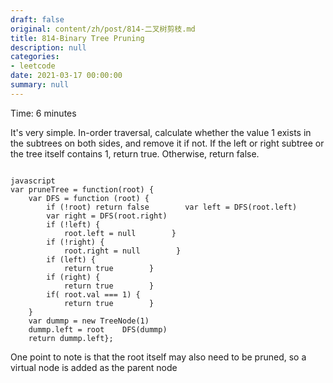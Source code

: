 ```yaml
---
draft: false
original: content/zh/post/814-二叉树剪枝.md
title: 814-Binary Tree Pruning
description: null
categories:
- leetcode
date: 2021-03-17 00:00:00
summary: null
---
```


Time: 6 minutes

It's very simple. In-order traversal, calculate whether the value 1 exists in the subtrees on both sides, and remove it if not. If the left or right subtree or the tree itself contains 1, return true. Otherwise, return false.

```

javascript
var pruneTree = function(root) {
    var DFS = function (root) {
        if (!root) return false        var left = DFS(root.left)
        var right = DFS(root.right)
        if (!left) {
            root.left = null        }
        if (!right) {
            root.right = null        }
        if (left) {
            return true        }
        if (right) {
            return true        }
        if( root.val === 1) {
            return true        }
    }
    var dummp = new TreeNode(1)
    dummp.left = root    DFS(dummp)
    return dummp.left};
```

One point to note is that the root itself may also need to be pruned, so a virtual node is added as the parent node
